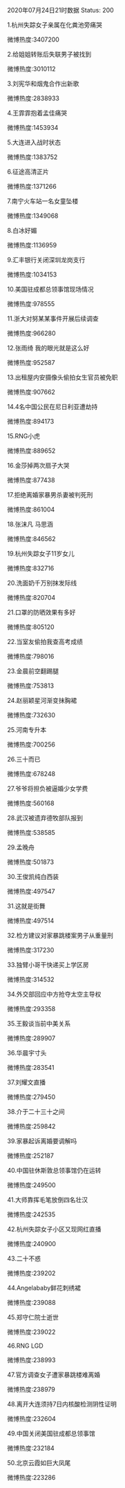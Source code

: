 2020年07月24日21时数据
Status: 200

1.杭州失踪女子亲属在化粪池旁痛哭

微博热度:3407200

2.给姐姐转账后失联男子被找到

微博热度:3010112

3.刘宪华和烟鬼合作出新歌

微博热度:2838933

4.王霏霏抱着孟佳痛哭

微博热度:1453934

5.大连进入战时状态

微博热度:1383752

6.征途高清正片

微博热度:1371266

7.南宁火车站一名女童坠楼

微博热度:1349068

8.白冰好媚

微博热度:1136959

9.汇丰银行关闭深圳龙岗支行

微博热度:1034153

10.美国驻成都总领事馆现场情况

微博热度:978555

11.浙大对努某某事件开展后续调查

微博热度:966280

12.张雨绮 我的眼光就是这么好

微博热度:952587

13.出租屋内安摄像头偷拍女生官员被免职

微博热度:907662

14.4名中国公民在尼日利亚遭劫持

微博热度:894173

15.RNG小虎

微博热度:889652

16.金莎掉两次扇子大哭

微博热度:877438

17.拒绝离婚家暴男杀妻被判死刑

微博热度:861004

18.张沫凡 马思涵

微博热度:846562

19.杭州失踪女子11岁女儿

微博热度:832716

20.洗面奶千万别抹发际线

微博热度:820704

21.口罩的防晒效果有多好

微博热度:805120

22.当室友偷拍我查高考成绩

微博热度:798016

23.金晨前空翻踢腿

微博热度:753813

24.赵丽颖星河渐变抹胸裙

微博热度:732630

25.河南专升本

微博热度:700256

26.三十而已

微博热度:678248

27.爷爷将担负被逼婚少女学费

微博热度:560168

28.武汉被遗弃德牧部队报到

微博热度:538585

29.孟晚舟

微博热度:501873

30.王俊凯纯白西装

微博热度:497547

31.这就是街舞

微博热度:497514

32.检方建议对家暴跳楼案男子从重量刑

微博热度:317230

33.独臂小哥干快递买上学区房

微博热度:314532

34.外交部回应中方抢夺太空主导权

微博热度:293358

35.王毅谈当前中美关系

微博热度:289907

36.华晨宇寸头

微博热度:283541

37.刘耀文直播

微博热度:279450

38.介于二十三十之间

微博热度:259842

39.家暴起诉离婚要调解吗

微博热度:252187

40.中国驻休斯敦总领事馆仍在运转

微博热度:249500

41.大师靠挥毛笔放倒四名壮汉

微博热度:242535

42.杭州失踪女子小区又现网红直播

微博热度:240900

43.二十不惑

微博热度:239202

44.Angelababy鲜花刺绣裙

微博热度:239088

45.郑守仁院士逝世

微博热度:239022

46.RNG LGD

微博热度:238993

47.官方调查女子遭家暴跳楼难离婚

微博热度:238979

48.离开大连须持7日内核酸检测阴性证明

微博热度:232604

49.中国关闭美国驻成都总领事馆

微博热度:232184

50.北京云霞如巨大凤尾

微博热度:223286

